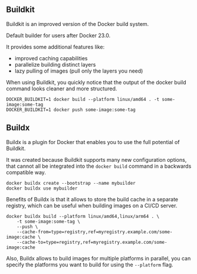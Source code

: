 ## Buildkit

Buildkit is an improved version of the Docker build system.

Default builder for users after Docker 23.0.

It provides some additional features like:

- improved caching capabilities
- parallelize building distinct layers
- lazy pulling of images (pull only the layers you need)

When using Buildkit, you quickly notice that the output of the docker
build command looks cleaner and more structured.

```shell
DOCKER_BUILDKIT=1 docker build --platform linux/amd64 . -t some-image:some-tag
DOCKER_BUILDKIT=1 docker push some-image:some-tag
```

## Buildx

Buildx is a plugin for Docker that enables you to use the full
potential of Buildkit.

It was created because Buildkit supports many new configuration options,
that cannot all be integrated into the `docker build` command in a backwards
compatible way.

```shell
docker buildx create --bootstrap --name mybuilder
docker buildx use mybuilder
```

Benefits of Buildx is that it allows to store the build cache in a separate
registry, which can be useful when building images on a CI/CD server.

```shell
docker buildx build --platform linux/amd64,linux/arm64 . \
    -t some-image:some-tag \
    --push \
    --cache-from=type=registry,ref=myregistry.example.com/some-image:cache \
    --cache-to=type=registry,ref=myregistry.example.com/some-image:cache
```

Also, Buildx allows to build images for multiple platforms in parallel,
you can specify the platforms you want to build for using the `--platform`
flag.

